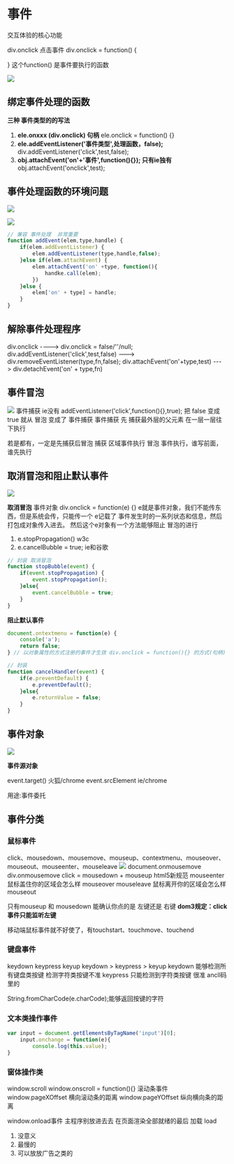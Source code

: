 # 事件
交互体验的核心功能

div.onclick 点击事件
div.onclick = function() {

} 这个function() 是事件要执行的函数

![](笔记/2020-04-19-17-53-24.png)
## 绑定事件处理的函数
**三种 事件类型的的写法**
1. **ele.onxxx (div.onclick) 句柄**
   ele.onclick = function() {}
2. **ele.addEventListener('事件类型',处理函数，false);**
    div.addEventListener('click',test,false);
3. **obj.attachEvent('on'+'事件',function(){}); 只有ie独有**
    obj.attachEvent('onclick',test);


## 事件处理函数的环境问题

![](笔记/2020-04-19-18-38-31.png)

![](笔记/2020-04-19-19-53-12.png)

```js
// 兼容 事件处理  非常重要
function addEvent(elem,type,handle) {
    if(elem.addEventListener) {
        elem.addEventListener(type,handle,false);
    }else if(elem.attachEvent) {
        elem.attachEvent('on' +type, function(){
            handke.call(elem);
        })
    }else {
        elem['on' + type] = handle;
    }
}

```

## 解除事件处理程序
div.onclick ---->   div.onclick = false/''/null;
div.addEventListener('click',test,false) --->
div.removeEventListener(type,fn,false);
div.attachEvent('on'+type,test) ---> div.detachEvent('on' + type,fn)

## 事件冒泡

![](笔记/2020-04-19-20-18-58.png)
事件捕获 ie没有
addEventListener('click',function(){},true);
把 false 变成 true 就从 冒泡 变成了 事件捕获
事件捕获 先 捕获最外层的父元素 在一层一层往下执行

若是都有，一定是先捕获后冒泡
捕获 区域事件执行 冒泡
事件执行，谁写前面，谁先执行

## 取消冒泡和阻止默认事件
![](笔记/2020-04-19-20-28-52.png)

**取消冒泡**
事件对象
div.onclick = function(e) {}
e就是事件对象，我们不能传东西，但是系统会传，只能传一个
e记载了 事件发生时的一系列状态和信息，然后打包成对象传入进去。
然后这个e对象有一个方法能够阻止 冒泡的进行
1. e.stopPropagation() w3c
2. e.cancelBubble = true; ie和谷歌
```js
// 封装 取消冒泡
function stopBubble(event) {
    if(event.stopPropagation) {
        event.stopPropagation();
    }else{
        event.cancelBubble = true;
    }
}
```

**阻止默认事件**
```js
document.ontextmenu = function(e) {
    console('a');
    return false;
} // 以对象属性的方式注册的事件才生效 div.onclick = function(){} 的方式(句柄)
```

```js
// 封装
function cancelHandler(event) {
    if(e.preventDefault) {
        e.preventDefault();
    }else{
        e.returnValue = false;
    }
}

```

## 事件对象

![](笔记/2020-04-19-20-45-25.png)

**事件源对象**

event.target() 火狐/chrome
event.srcElement ie/chrome

用途:事件委托

## 事件分类

### 鼠标事件

click、mousedown、mousemove、mouseup、contextmenu、mouseover、mouseout、mouseenter、mouseleave
![](笔记/2020-04-19-20-57-47.png)
document.onmousemove
div.onmousemove
click = mousedown + mouseup
html5新规范
mouseenter 鼠标盖住你的区域会怎么样 mouseover
mouseleave 鼠标离开你的区域会怎么样 mouseout

只有mouseup 和 mousedown 能确认你点的是 左键还是 右键
**dom3规定：click事件只能监听左键**

移动端鼠标事件就不好使了，有touchstart、touchmove、touchend
### 键盘事件
keydown keypress keyup
keydown > keypress > keyup
keydown 能够检测所有键盘类按键 检测字符类按键不准
keypress 只能检测到字符类按键 很准 ancll码里的


String.fromCharCode(e.charCode);能够返回按键的字符


### 文本类操作事件

```js
var input = document.getElementsByTagName('input')[0];
    input.onchange = function(e){
        console.log(this.value);
}
```

### 窗体操作类

window.scroll
window.onscroll = function(){} 滚动条事件
window.pageXOffset 横向滚动条的距离
window.pageYOffset 纵向横向条的距离

window.onload事件 主程序别放进去去
在页面渲染全部就绪的最后 加载 load
1. 没意义
2. 最慢的
3. 可以放放广告之类的

